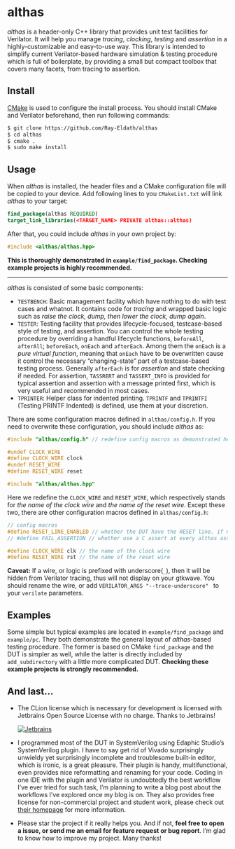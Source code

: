 # althas

*althas* is a header-only C++ library that provides unit test facilities for Verilator. It will help you manage *tracing*, *clocking*, *testing* and *assertion* in a highly-customizable and easy-to-use way. This library is intended to simplify current Verilator-based hardware simulation & testing procedure which is full of boilerplate, by providing a small but compact toolbox that covers many facets, from tracing to assertion.

## Install

[CMake](https://cmake.org/) is used to configure the install process. You should install CMake and Verilator beforehand, then run following commands:

```bash
$ git clone https://github.com/Ray-Eldath/althas
$ cd althas
$ cmake .
$ sudo make install
```

## Usage

When *althas* is installed, the header files and a CMake configuration file will be copied to your device. Add following lines to you `CMakeList.txt` will link *althas* to your target:

```cmake
find_package(althas REQUIRED)
target_link_libraries(<TARGET_NAME> PRIVATE althas::althas)
```

After that, you could include *althas* in your own project by:

```c++
#include <althas/althas.hpp>
```

**This is thoroughly demonstrated in `example/find_package`.  Checking example projects is highly recommended.**

---

*althas* is consisted of some basic components:

- `TESTBENCH`: Basic management facility which have nothing to do with test cases and whatnot. It contains code for *tracing* and wrapped basic logic such as *raise the clock, dump, then lower the clock, dump again*.
- `TESTER`: Testing facility that provides lifecycle-focused, testcase-based style of testing, and assertion. You can control the whole testing procedure by overriding a handful lifecycle functions, `beforeAll`, `afterAll`; `beforeEach`, `onEach` and `afterEach`. Among them the `onEach` is a *pure virtual function*, meaning that `onEach` have to be overwritten cause it control the necessary “changing-state” part of a testcase-based testing process. Generally `afterEach` is for *assertion* and state checking if needed. For assertion, `TASSRERT` and `TASSERT_INFO` is provided for typical assertion and assertion with a message printed first, which is very useful and recommended in most cases.
- `TPRINTER`: Helper class for indented printing. `TPRINTF` and `TPRINTFI` (Testing PRINTF Indented) is defined, use them at your discretion.

There are some configuration macros defined in `althas/config.h`. If you need to overwrite these configuration, you should include *althas* as:

```c++
#include "althas/config.h" // redefine config macros as demonstrated here

#undef CLOCK_WIRE
#define CLOCK_WIRE clock
#undef RESET_WIRE
#define RESET_WIRE reset

#include "althas/althas.hpp"
```

Here we redefine the `CLOCK_WIRE` and `RESET_WIRE`, which respectively stands for *the name of the clock wire* and *the name of the reset wire*. Except these two, there are other configuration macros defined in `althas/config.h`:

```c++
// config macros
#define RESET_LINE_ENABLED // whether the DUT have the RESET line. if not, logic for reset will not be compiled.
// #define FAIL_ASSERTION // whether use a C assert at every althas assertion. if enable, failed assertion will cause the program interrupted.

#define CLOCK_WIRE clk // the name of the clock wire
#define RESET_WIRE rst // the name of the reset wire
```

**Caveat:** If a wire, or logic is prefixed with underscore(`_`), then it will be hidden from Verilator tracing, thus will not display on your gtkwave. You should rename the wire, or add `VERILATOR_ARGS "--trace-underscore" ` to your `verilate` parameters.

## Examples

Some simple but typical examples are located in `example/find_package` and `example/pc`. They both demonstrate the general layout of *althas*-based testing procedure. The former is based on CMake `find_package` and the DUT is simpler as well, while the latter is directly included by `add_subdirectory` with a little more complicated DUT. **Checking these example projects is strongly recommended.**

## And last…

- The CLion license which is necessary for development is licensed with Jetbrains Open Source License with no charge. Thanks to Jetbrains!
  
  [![Jetbrains](https://raw.githubusercontent.com/Ray-Eldath/Avalon/master/img/jetbrains-variant-4.jpg)](https://www.jetbrains.com/?from=sirius)



- I programmed most of the DUT in SystemVerilog using Edaphic Studio’s SystemVerilog plugin. I have to say get rid of Vivado surprisingly unwieldy yet surprisingly incomplete and troublesome built-in editor, which is ironic, is a great pleasure. Their plugin is handy, multifunctional, even provides nice reformatting and renaming for your code. Coding in one IDE with the plugin and Verilator is undoubtedly the best workflow I’ve ever tried for such task, I’m planning to write a blog post about the workflows I’ve explored once my blog is on. They also provides free license for non-commercial project and student work, please check out [their homepage](https://www.edaphic.studio/) for more information.
- Please star the project if it really helps you. And if not, **feel free to open a issue, or send me an email for feature request or bug report**. I’m glad to know how to improve my project. Many thanks!